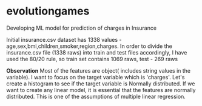# evolutiongames
Developing ML model for prediction of charges in Insurance

Initial insurance.csv dataset has 1338 values - age,sex,bmi,children,smoker,region,charges.
In order to divide the insurance.csv file (1338 raws) into train and test files accordingly, I have used the 80/20 rule, so train set contains 1069 raws, test - 269 raws

**Observation**
Most of the features are object( includes string values in the variable).
I want to focus on the target variable which is 'charges'. Let's create a histogram to see if the target variable is Normally distributed.
If we want to create any linear model, it is essential that the features are normally distributed. This is one of the assumptions of multiple linear regression.
